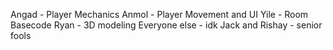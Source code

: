 Angad - Player Mechanics
Anmol - Player Movement and UI
Yile - Room Basecode
Ryan - 3D modeling
Everyone else - idk
Jack and Rishay - senior fools
